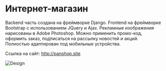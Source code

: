 # Интернет-магазин

Backend часть создана на фреймворке Django. Frontend на фреймворке Bootstrap с использованием JQuery и Ajax. Рекламные изображения нарисованы в Adobe Photoshop. Можно применить промо-код, оформить заказ, подписаться на рассылку новостей и акций. Полностью адаптирован под мобильные устройства.

Ссылка на сайт: http://panshop.site

![Design](https://github.com/vladpantyukhin/panshop/blob/main/design/layout.png)
